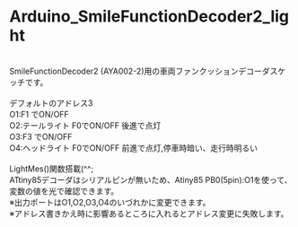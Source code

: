 # Arduino_SmileFunctionDecoder2_light
<br>
SmileFunctionDecoder2 (AYA002-2)用の車両ファンクッションデコーダスケッチです。<br>
<br>
デフォルトのアドレス3<br>
O1:F1 でON/OFF<br>
O2:テールライト F0でON/OFF 後進で点灯<br>
O3:F3 でON/OFF<br>
O4:ヘッドライト F0でON/OFF 前進で点灯,停車時暗い、走行時明るい<br>
<br>
LightMes()関数搭載(^^;<br>
ATtiny85デコーダはシリアルピンが無いため、Atiny85 PB0(5pin):O1を使って、<br>
変数の値を光で確認できます。<br>
※出力ポートはO1,O2,O3,O4のいづれかに変更できます。<br>
※アドレス書きかえ時に影響あるところに入れるとアドレス変更に失敗します。<br>
<br>
